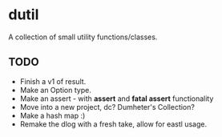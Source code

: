 # dutil
A collection of small utility functions/classes.

## TODO
* Finish a v1 of result.
* Make an Option type.
* Make an assert - with __assert__ and __fatal assert__ functionality
* Move into a new project, dc? Dumheter's Collection?
* Make a hash map :)
* Remake the dlog with a fresh take, allow for eastl usage.
